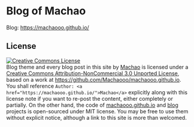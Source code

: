 # Blog of Machao

Blog: https://machaooo.github.io/

## License

<a rel="license" href="http://creativecommons.org/licenses/by-nc/3.0/">
    <img alt="Creative Commons License" style="border-width:0" src="http://i.creativecommons.org/l/by-nc/3.0/88x31.png" />
</a>
<div><span xmlns:dct="http://purl.org/dc/terms/" href="http://purl.org/dc/dcmitype/Text" property="dct:title" rel="dct:type">Blog theme and every blog post in this site</span> by <a xmlns:cc="http://creativecommons.org/ns#" href="https://machaooo.github.io/" property="cc:attributionName" rel="cc:attributionURL">Machao</a> is licensed under a <a rel="license" href="http://creativecommons.org/licenses/by-nc/3.0/">Creative Commons Attribution-NonCommercial 3.0 Unported License</a>, based on a work at <a xmlns:dct="http://purl.org/dc/terms/" href="https://github.com/Machaooo/machaooo.github.io" rel="dct:source">https://github.com/Machaooo/machaooo.github.io</a>. </div>
<div>You shall reference <code>Author: &lt;a href=&quot;https://machaooo.github.io/&quot;&gt;Machao&lt;/a&gt;</code> explicitly along with this license note if you want to re-post the content, either completely or partially. On the other hand, the code of <a href="href="https://github.com/Machaooo/machaooo.github.io" target="_blank">machaooo.github.io</a> and <a href="https://machaooo.github.io/" target="_blank">blog</a> projects is open-sourced under MIT license. You may be free to use them without explicit notice, although a link to this site is more than welcomed.</div>


